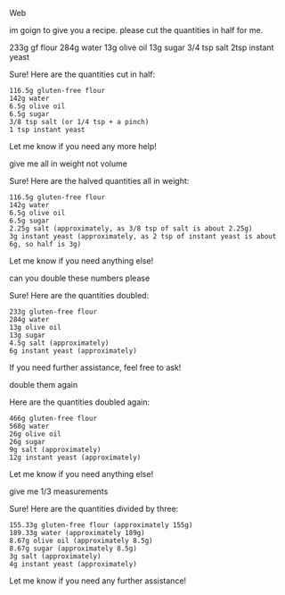 Web

im goign to give you a recipe. please cut the quantities in half for me. 

233g gf flour
284g water
13g olive oil
13g sugar
3/4 tsp salt
2tsp instant yeast

Sure! Here are the quantities cut in half:

    116.5g gluten-free flour
    142g water
    6.5g olive oil
    6.5g sugar
    3/8 tsp salt (or 1/4 tsp + a pinch)
    1 tsp instant yeast

Let me know if you need any more help!

give me all in weight not volume

Sure! Here are the halved quantities all in weight:

    116.5g gluten-free flour
    142g water
    6.5g olive oil
    6.5g sugar
    2.25g salt (approximately, as 3/8 tsp of salt is about 2.25g)
    3g instant yeast (approximately, as 2 tsp of instant yeast is about 6g, so half is 3g)

Let me know if you need anything else!

can you double these numbers please

Sure! Here are the quantities doubled:

    233g gluten-free flour
    284g water
    13g olive oil
    13g sugar
    4.5g salt (approximately)
    6g instant yeast (approximately)

If you need further assistance, feel free to ask!

double them again

Here are the quantities doubled again:

    466g gluten-free flour
    568g water
    26g olive oil
    26g sugar
    9g salt (approximately)
    12g instant yeast (approximately)

Let me know if you need anything else!

give me 1/3 measurements

Sure! Here are the quantities divided by three:

    155.33g gluten-free flour (approximately 155g)
    189.33g water (approximately 189g)
    8.67g olive oil (approximately 8.5g)
    8.67g sugar (approximately 8.5g)
    3g salt (approximately)
    4g instant yeast (approximately)

Let me know if you need any further assistance!
